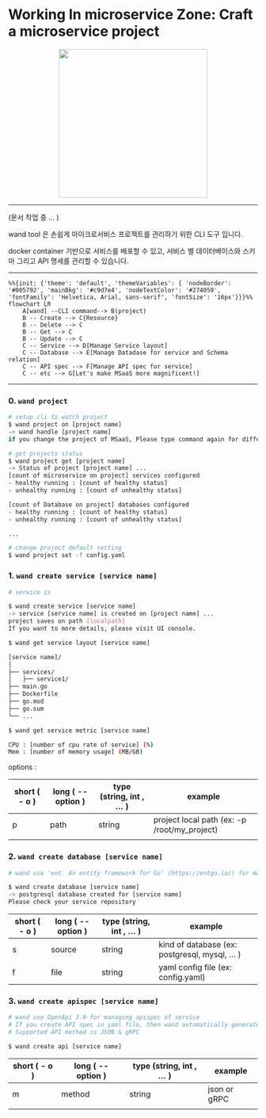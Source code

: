 # Working In microservice Zone: Craft a microservice project

<p align="center"><img src="https://github.com/user-attachments/assets/8ed3f36c-1fce-4504-a0b6-a0c2f2fe751c" height="300px" width="300px" ></p>

---

(문서 작업 중 … )

wand tool 은 손쉽게 마이크로서비스 프로젝트를 관리하기 위한 CLI 도구 입니다. 

docker container 기반으로 서비스를 배포할 수 있고, 서비스 별 데이터베이스와 스키마 그리고 API 명세를 관리할 수 있습니다.

---

```mermaid
%%{init: {'theme': 'default', 'themeVariables': { 'nodeBorder': '#005792', 'mainBkg': '#c9d7e4', 'nodeTextColor': '#274059', 'fontFamily': 'Helvetica, Arial, sans-serif', 'fontSize': '16px'}}}%%
flowchart LR
    A[wand] --CLI command--> B(project)
    B -- Create --> C{Resource}
    B -- Delete --> C
    B -- Get --> C
    B -- Update --> C
    C -- Service --> D[Manage Service layout]
    C -- Database --> E[Manage Datadase for service and Schema relation]
    C -- API spec --> F[Manage API spec for service]
    C -- etc --> G[Let's make MSaaS more magnificent!]
```

---

### 0. `wand project`

```bash
# setup cli to watch project
$ wand project on [project name]
-> wand handle [project name]
if you change the project of MSaaS, Please type command again for different project.

# get projects status
$ wand project get [project name]
-> Status of project [project name] ...
[count of microservice on project] services configured
- healthy running : [count of healthy status] 
- unhealthy running : [count of unhealthy status]

[count of Database on project] databases configured
- healthy running : [count of healthy status] 
- unhealthy running : [count of unhealthy status]

...

# change project default setting
$ wand project set -f config.yaml
```

### 1. `wand create service [service name]`

```bash
# service is 

$ wand create service [service name]
-> service [service name] is created on [project name] ...
project saves on path [localpath]
If you want to more details, please visit UI console.

$ wand get service layout [service name]

[service name]/
│
├── services/
│   ├── service1/
├── main.go
├── Dockerfile
├── go.mod
├── go.sum
└── ...

$ wand get service metric [service name]

CPU : [number of cpu rate of service] (%) 
Mem : [number of memory usage] (MB/GB)
```

options :

| short ( - o ) | long ( -- option ) | type (string, int , … ) | example |
| --- | --- | --- | --- |
| p | path | string | project local path (ex: -p /root/my_project) |
|  |  |  |  |

### 2. `wand create database [service name]`

```bash
# wand use 'ent. An entity framework for Go' (https://entgo.io/) for manage database system

$ wand create database [service name]
-> postgresql database created for [service name]
Please check your service repository 
```

| short ( - o ) | long ( -- option ) | type (string, int , … ) | example |
| --- | --- | --- | --- |
| s | source | string | kind of database (ex: postgresql, mysql, … ) |
| f | file | string | yaml config file (ex: config.yaml) |

### 3. `wand create apispec [service name]`

```bash
# wand use OpenApi 3.0 for managing apispec of service 
# If you create API spec in yaml file, then wand automatically generate OpenApi docs and go files
# Supported API method is JSON & gRPC 

$ wand create api [service name]
```

| short ( - o ) | long ( -- option ) | type (string, int , … ) | example |
| --- | --- | --- | --- |
| m | method | string | json or gRPC |
|  |  |  |  |
